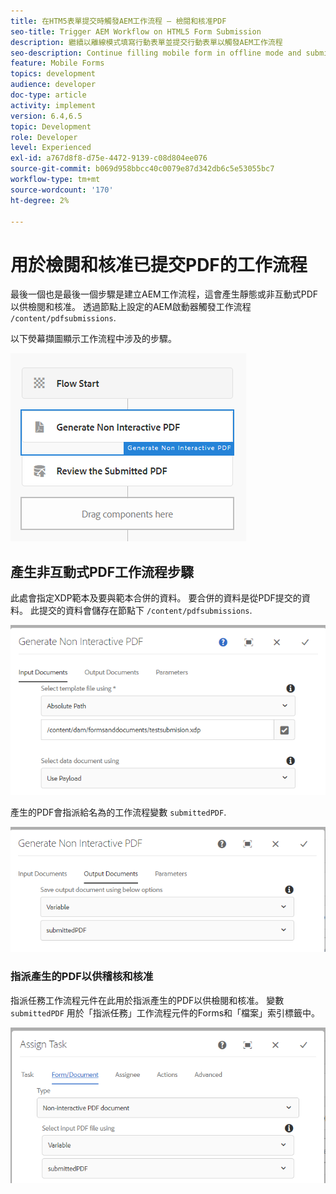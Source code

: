 ```yaml
---
title: 在HTM5表單提交時觸發AEM工作流程 — 檢閱和核准PDF
seo-title: Trigger AEM Workflow on HTML5 Form Submission
description: 繼續以離線模式填寫行動表單並提交行動表單以觸發AEM工作流程
seo-description: Continue filling mobile form in offline mode and submit mobile form to trigger AEM workflow
feature: Mobile Forms
topics: development
audience: developer
doc-type: article
activity: implement
version: 6.4,6.5
topic: Development
role: Developer
level: Experienced
exl-id: a767d8f8-d75e-4472-9139-c08d804ee076
source-git-commit: b069d958bbcc40c0079e87d342db6c5e53055bc7
workflow-type: tm+mt
source-wordcount: '170'
ht-degree: 2%

---
```


# 用於檢閱和核准已提交PDF的工作流程

最後一個也是最後一個步驟是建立AEM工作流程，這會產生靜態或非互動式PDF以供檢閱和核准。 透過節點上設定的AEM啟動器觸發工作流程 `/content/pdfsubmissions`.

以下熒幕擷圖顯示工作流程中涉及的步驟。

![工作流程](assets/workflow.PNG)

## 產生非互動式PDF工作流程步驟

此處會指定XDP範本及要與範本合併的資料。 要合併的資料是從PDF提交的資料。 此提交的資料會儲存在節點下 `/content/pdfsubmissions`.

![工作流程](assets/generate-pdf1.PNG)

產生的PDF會指派給名為的工作流程變數 `submittedPDF`.

![工作流程](assets/generate-pdf2.PNG)

### 指派產生的PDF以供稽核和核准

指派任務工作流程元件在此用於指派產生的PDF以供檢閱和核准。 變數 `submittedPDF` 用於「指派任務」工作流程元件的Forms和「檔案」索引標籤中。

![工作流程](assets/assign-task.PNG)

